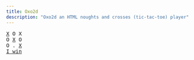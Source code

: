 ```yaml
---
title: Oxo2d 
description: "Oxo2d an HTML noughts and crosses (tic-tac-toe) player"
---
```


<pre class="oxo2d">
<u>X</u> O X
O <u>X</u> O
O . <u>X</u>
<a href="../">I win</a>
</pre>
